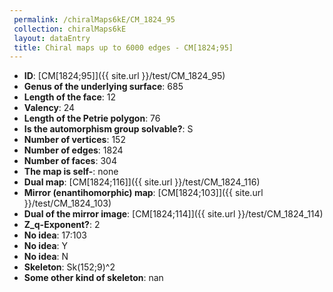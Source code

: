 ```yaml
--- 
 permalink: /chiralMaps6kE/CM_1824_95 
 collection: chiralMaps6kE
 layout: dataEntry
 title: Chiral maps up to 6000 edges - CM[1824;95]
---
```


- **ID**: [CM[1824;95]]({{ site.url }}/test/CM_1824_95)
- **Genus of the underlying surface**: 685
- **Length of the face**: 12
- **Valency**: 24
- **Length of the Petrie polygon**: 76
- **Is the automorphism group solvable?**: S
- **Number of vertices**: 152
- **Number of edges**: 1824
- **Number of faces**: 304
- **The map is self-**: none
- **Dual map**: [CM[1824;116]]({{ site.url }}/test/CM_1824_116)
- **Mirror (enantihomorphic) map**: [CM[1824;103]]({{ site.url }}/test/CM_1824_103)
- **Dual of the mirror image**: [CM[1824;114]]({{ site.url }}/test/CM_1824_114)
- **Z_q-Exponent?**: 2
- **No idea**:  17:103
- **No idea**: Y
- **No idea**: N
- **Skeleton**: Sk(152;9)^2
- **Some other kind of skeleton**: nan
